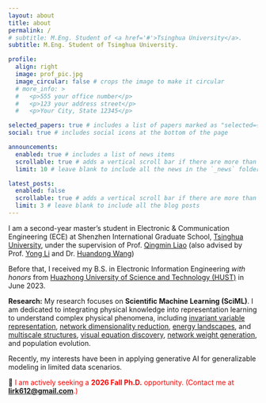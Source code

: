 ```yaml
---
layout: about
title: about
permalink: /
# subtitle: M.Eng. Student of <a href='#'>Tsinghua University</a>.
subtitle: M.Eng. Student of Tsinghua University.

profile:
  align: right
  image: prof_pic.jpg
  image_circular: false # crops the image to make it circular
  # more_info: >
  #   <p>555 your office number</p>
  #   <p>123 your address street</p>
  #   <p>Your City, State 12345</p>

selected_papers: true # includes a list of papers marked as "selected={true}"
social: true # includes social icons at the bottom of the page

announcements:
  enabled: true # includes a list of news items
  scrollable: true # adds a vertical scroll bar if there are more than 3 news items
  limit: 10 # leave blank to include all the news in the `_news` folder

latest_posts:
  enabled: false
  scrollable: true # adds a vertical scroll bar if there are more than 3 new posts items
  limit: 3 # leave blank to include all the blog posts
---
```


I am a second-year master’s student in Electronic & Communication Engineering (ECE) at Shenzhen International Graduate School, [Tsinghua University](https://www.tsinghua.edu.cn/en/), under the supervision of Prof. [Qingmin Liao](https://dblp.org/pid/13/322) (also advised by Prof. [Yong Li](https://scholar.google.com/citations?user=kmgzPeQAAAAJ&hl=en&oi=ao) and Dr. [Huandong Wang](https://scholar.google.com/citations?user=PNbioq0AAAAJ&hl=en&oi=ao))

Before that, I received my B.S. in Electronic Information Engineering *with honors* from [Huazhong University of Science and Technology (HUST)](https://english.hust.edu.cn/) in June 2023.

**Research:** My research focuses on **Scientific Machine Learning (SciML)**. I am dedicated to integrating physical knowledge into representation learning to understand complex physical phenomena, including [invariant variable representation](https://dl.acm.org/doi/abs/10.1145/3580305.3599858), [network dimensionality reduction](https://dl.acm.org/doi/abs/10.1145/3637528.3671968), [energy landscapes](https://openreview.net/forum?id=PxRATSTDlS), and [multiscale structures](https://arxiv.org/abs/2505.02450), [visual equation discovery](https://arxiv.org/abs/2505.11940), [network weight generation](https://arxiv.org/abs/2505.02450), and population evolution.

Recently, my interests have been in applying generative AI for generalizable modeling in limited data scenarios.

📢 <span style="color: red;">I am actively seeking a <strong style="color: red;">2026 Fall Ph.D.</strong> opportunity. (Contact me at <strong style="color: red;">lirk612@gmail.com</strong>.)</span>

<!-- Write your biography here. Tell the world about yourself. Link to your favorite [subreddit](http://reddit.com). You can put a picture in, too. The code is already in, just name your picture `prof_pic.jpg` and put it in the `img/` folder.

Put your address / P.O. box / other info right below your picture. You can also disable any of these elements by editing `profile` property of the YAML header of your `_pages/about.md`. Edit `_bibliography/papers.bib` and Jekyll will render your [publications page](/al-folio/publications/) automatically.

Link to your social media connections, too. This theme is set up to use [Font Awesome icons](https://fontawesome.com/) and [Academicons](https://jpswalsh.github.io/academicons/), like the ones below. Add your Facebook, Twitter, LinkedIn, Google Scholar, or just disable all of them. -->


